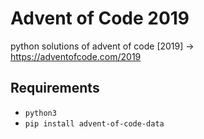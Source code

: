 # Advent of Code 2019

python solutions of advent of code [2019] → https://adventofcode.com/2019

## Requirements

* `python3`
* `pip install advent-of-code-data`
